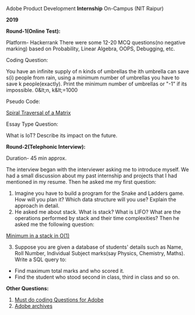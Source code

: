 Adobe Product Development **Internship** On-Campus (NIT Raipur)

**2019**

**Round-1(Online Test):**

Platform- Hackerrank
 There were some 12-20 MCQ questions(no negative marking) based on Probability, Linear Algebra, OOPS, Debugging, etc.

Coding Question:

You have an infinite supply of n kinds of umbrellas the ith umbrella can save s(i) people from rain, using a minimum number of umbrellas you have to save k people(exactly). Print the minimum number of umbrellas or &quot;-1&quot; if its impossible. 0\&lt;n, k\&lt;=1000

Pseudo Code:

[Spiral Traversal of a Matrix](https://leetcode.com/problems/spiral-matrix/)

Essay Type Question:

What is IoT? Describe its impact on the future.

**Round-2(Telephonic Interview):**

Duration- 45 min approx.

The interview began with the interviewer asking me to introduce myself. We had a small discussion about my past internship and projects that I had mentioned in my resume. Then he asked me my first question:
 1. Imagine you have to build a program for the Snake and Ladders game. How will you plan it? Which data structure will you use? Explain the approach in detail.
 2. He asked me about stack. What is stack? What is LIFO? What are the operations performed by stack and their time complexities? Then he asked me the following question:

[Minimum in a stack in O(1)](https://www.geeksforgeeks.org/design-a-stack-that-supports-getmin-in-o1-time-and-o1-extra-space/)

3. Suppose you are given a database of students&#39; details such as Name, Roll Number, Individual Subject marks(say Physics, Chemistry, Maths). Write a SQL query to:

- Find maximum total marks and who scored it.
- Find the student who stood second in class, third in class and so on.

**Other Questions:**

1. [Must do coding Questions for Adobe](https://www.geeksforgeeks.org/must-coding-questions-company-wise/?ref=lbp#adobe)
2. [Adobe archives](https://www.geeksforgeeks.org/tag/adobe/)